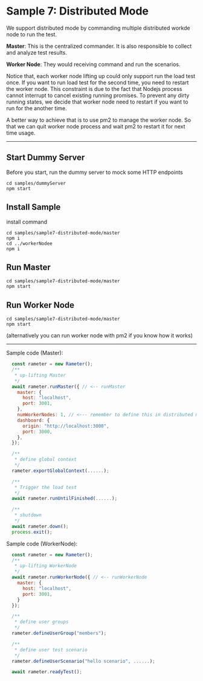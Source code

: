# Sample 7: Distributed Mode

We support distributed mode by commanding multiple distributed workde node to run the test.

**Master**: This is the centralized commander. It is also responsible to collect and analyze test results.

**Worker Node**: They would receiving command and run the scenarios.

Notice that, each worker node lifting up could only support run the load test once. 
If you want to run load test for the second time, you need to restart the worker node.
This constraint is due to the fact that Nodejs process cannot interrupt to cancel existing running promises.
To prevent any dirty running states, we decide that worker node need to restart if you want to run for the another time.

A better way to achieve that is to use pm2 to manage the worker node. So that we can quit worker node process and wait pm2 to restart it for next time usage.

-------

## Start Dummy Server

Before you start, run the dummy server to mock some HTTP endpoints
```
cd samples/dummyServer
npm start
```

## Install Sample

install command
```
cd samples/sample7-distributed-mode/master
npm i
cd ../workerNodee
npm i
```

## Run Master

```
cd samples/sample7-distributed-mode/master
npm start
```

## Run Worker Node

```
cd samples/sample7-distributed-mode/master
npm start
```
(alternatively you can run worker node with pm2 if you know how it works)

------

Sample code (Master):
```javascript
  const rameter = new Rameter();
  /**
   * up-lifting Master
   */
  await rameter.runMaster({ // <-- runMaster
    master: {
      host: "localhost",
      port: 3001,
    },
    numWorkerNodes: 1, // <--- remember to define this in distributed mode
    dashboard: {
      origin: "http://localhost:3000",
      port: 3000,
    },
  });

  /**
   * define global context
   */
  rameter.exportGlobalContext(......);

  /**
   * Trigger the load test
   */
  await rameter.runUntilFinished(......);

  /**
   * shutdown
   */
  await rameter.down();
  process.exit();
```


Sample code (WorkerNode):
```javascript
  const rameter = new Rameter();
  /**
   * up-lifting WorkerNode
   */
  await rameter.runWorkerNode({ // <-- runWorkerNode
    master: {
      host: "localhost",
      port: 3001,
    }
  });

  /**
   * define user groups
   */
  rameter.defineUserGroup("members");

  /**
   * define user test scenario
   */
  rameter.defineUserScenario("hello scenario", ......);

  await rameter.readyTest();
```